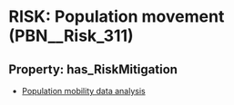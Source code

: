 # RISK: __Population movement__ (PBN__Risk_311)

## Property: has_RiskMitigation

* [Population mobility data analysis](PBN__RiskMitigation_390)

